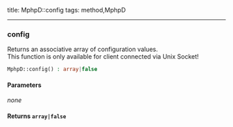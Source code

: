 title: MphpD::config
tags: method,MphpD

---

<div class="method">
<h3 class="method-name">config</h3>
<p>Returns an associative array of configuration values.<br>This function is only available for client connected via Unix Socket!</p>

```php
MphpD::config() : array|false
```

#### Parameters

*none*


#### Returns `array|false`




</div>